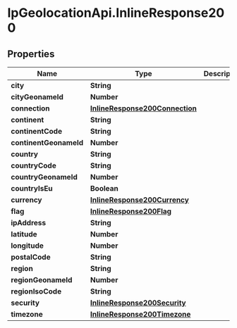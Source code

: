 # IpGeolocationApi.InlineResponse200

## Properties

Name | Type | Description | Notes
------------ | ------------- | ------------- | -------------
**city** | **String** |  | [optional] 
**cityGeonameId** | **Number** |  | [optional] 
**connection** | [**InlineResponse200Connection**](InlineResponse200Connection.md) |  | [optional] 
**continent** | **String** |  | [optional] 
**continentCode** | **String** |  | [optional] 
**continentGeonameId** | **Number** |  | [optional] 
**country** | **String** |  | [optional] 
**countryCode** | **String** |  | [optional] 
**countryGeonameId** | **Number** |  | [optional] 
**countryIsEu** | **Boolean** |  | [optional] 
**currency** | [**InlineResponse200Currency**](InlineResponse200Currency.md) |  | [optional] 
**flag** | [**InlineResponse200Flag**](InlineResponse200Flag.md) |  | [optional] 
**ipAddress** | **String** |  | [optional] 
**latitude** | **Number** |  | [optional] 
**longitude** | **Number** |  | [optional] 
**postalCode** | **String** |  | [optional] 
**region** | **String** |  | [optional] 
**regionGeonameId** | **Number** |  | [optional] 
**regionIsoCode** | **String** |  | [optional] 
**security** | [**InlineResponse200Security**](InlineResponse200Security.md) |  | [optional] 
**timezone** | [**InlineResponse200Timezone**](InlineResponse200Timezone.md) |  | [optional] 


